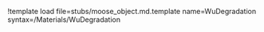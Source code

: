 !template load file=stubs/moose_object.md.template name=WuDegradation syntax=/Materials/WuDegradation